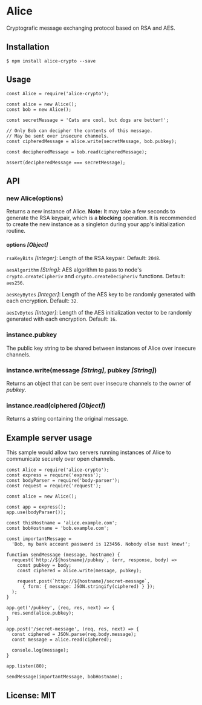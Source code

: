 # Alice
Cryptografic message exchanging protocol based on RSA and AES.

## Installation

```
$ npm install alice-crypto --save
```

## Usage

```
const Alice = require('alice-crypto');

const alice = new Alice();
const bob = new Alice();

const secretMessage = 'Cats are cool, but dogs are better!';

// Only Bob can decipher the contents of this message.
// May be sent over insecure channels.
const cipheredMessage = alice.write(secretMessage, bob.pubkey);

const decipheredMessage = bob.read(cipheredMessage);

assert(decipheredMessage === secretMessage);
```

## API

### new Alice(options)
Returns a new instance of Alice.
**Note:** It may take a few seconds to generate the RSA keypair, which is a **blocking** operation. It is recommended to create the new instance as a singleton during your app's initialization routine.

#### options _[Object]_
`rsaKeyBits` _[Integer]_: Length of the RSA keypair. Default: `2048`.

`aesAlgorithm` _[String]_: AES algorithm to pass to node's `crypto.createCipheriv` and `crypto.createDecipheriv` functions. Default: `aes256`.

`aesKeyBytes` _[Integer]_: Length of the AES key to be randomly generated with each encryption. Default: `32`.

`aesIvBytes` _[Integer]_: Length of the AES initialization vector to be randomly generated with each encryption. Default: `16`.

### instance.pubkey
The public key string to be shared between instances of Alice over insecure channels.

### instance.write(message _[String]_, pubkey _[String]_)
Returns an object that can be sent over insecure channels to the owner of _pubkey_.

### instance.read(ciphered _[Object]_)
Returns a string containing the original message.

## Example server usage
This sample would allow two servers running instances of Alice to communicate securely over open channels.

```
const Alice = require('alice-crypto');
const express = require('express');
const bodyParser = require('body-parser');
const request = require('request');

const alice = new Alice();

const app = express();
app.use(bodyParser());

const thisHostname = 'alice.example.com';
const bobHostname = 'bob.example.com';

const importantMessage =
  'Bob, my bank account password is 123456. Nobody else must know!';

function sendMessage (message, hostname) {
  request(`http://${hostname}/pubkey`, (err, response, body) => 
    const pubkey = body;
    const ciphered = alice.write(message, pubkey);

    request.post(`http://${hostname}/secret-message`,
      { form: { message: JSON.stringify(ciphered) } });
  );
}

app.get('/pubkey', (req, res, next) => {
  res.send(alice.pubkey);
}

app.post('/secret-message', (req, res, next) => {
  const ciphered = JSON.parse(req.body.message);
  const message = alice.read(ciphered);

  console.log(message);
}

app.listen(80);

sendMessage(importantMessage, bobHostname);
```

## License: MIT
